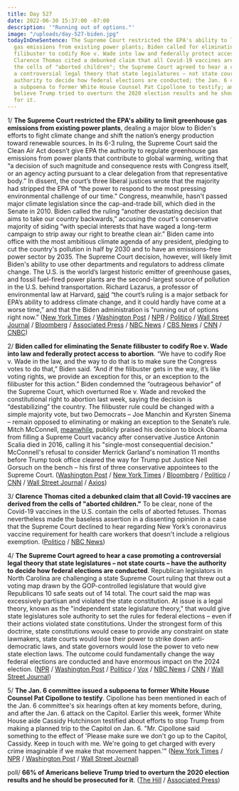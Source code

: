 ```yaml
---
title: Day 527
date: 2022-06-30 15:37:00 -07:00
description: '"Running out of options."'
image: "/uploads/day-527-biden.jpg"
todayInOneSentence: The Supreme Court restricted the EPA's ability to limit greenhouse
  gas emissions from existing power plants; Biden called for eliminating the Senate
  filibuster to codify Roe v. Wade into law and federally protect access to abortion;
  Clarence Thomas cited a debunked claim that all Covid-19 vaccines are derived from
  the cells of "aborted children"; the Supreme Court agreed to hear a case promoting
  a controversial legal theory that state legislatures – not state courts – have the
  authority to decide how federal elections are conducted; the Jan. 6 committee issued
  a subpoena to former White House Counsel Pat Cipollone to testify; and 66% of Americans
  believe Trump tried to overturn the 2020 election results and he should be prosecuted
  for it.
---
```


1/ **The Supreme Court restricted the EPA's ability to limit greenhouse gas emissions from existing power plants**, dealing a major blow to Biden's efforts to fight climate change and shift the nation’s energy production toward renewable sources. In its 6-3 ruling, the Supreme Court said the Clean Air Act doesn’t give EPA the authority to regulate greenhouse gas emissions from power plants that contribute to global warming, writing that “a decision of such magnitude and consequence rests with Congress itself, or an agency acting pursuant to a clear delegation from that representative body.” In dissent, the court’s three liberal justices wrote that the majority had stripped the EPA of “the power to respond to the most pressing environmental challenge of our time.” Congress, meanwhile, hasn't passed major climate legislation since the cap-and-trade bill, which died in the Senate in 2010. Biden called the ruling “another devastating decision that aims to take our country backwards,” accusing the court's conservative majority of siding “with special interests that have waged a long-term campaign to strip away our right to breathe clean air.” Biden came into office with the most ambitious climate agenda of any president, pledging to cut the country's pollution in half by 2030 and to have an emissions-free power sector by 2035. The Supreme Court decision, however, will likely limit Biden's ability to use other departments and regulators to address climate change. The U.S. is the world’s largest historic emitter of greenhouse gases, and fossil fuel-fired power plants are the second-largest source of pollution in the U.S. behind transportation. Richard Lazarus, a professor of environmental law at Harvard, [said](https://www.nytimes.com/2022/06/30/climate/biden-climate-action-epa.html) “the court’s ruling is a major setback for EPA’s ability to address climate change, and it could hardly have come at a worse time,” and that the Biden administration is "running out of options right now.” ([New York Times](https://www.nytimes.com/live/2022/06/30/us/supreme-court-epa/epa-carbon-emissions-scotus?smid=url-share) / [Washington Post](https://www.washingtonpost.com/politics/2022/06/30/supreme-court-epa-climate-change/) / [NPR](https://www.npr.org/2022/06/30/1103595898/supreme-court-epa-climate-change) / [Politico](https://www.politico.com/news/2022/06/30/supreme-court-handcuffs-biden-on-major-climate-rule-00043423) / [Wall Street Journal](https://www.wsj.com/articles/supreme-court-limits-environmental-protection-agencys-authority-11656598034?mod=djemalertNEWS) / [Bloomberg](https://www.bloomberg.com/news/articles/2022-06-30/supreme-court-curbs-epa-s-climate-authority-in-blow-to-biden?sref=MIBMEEoj) / [Associated Press](https://apnews.com/article/supreme-court-epa-ruling-2e893673819a1b6c6aa272a5e814f0b0) / [NBC News](https://www.nbcnews.com/politics/supreme-court/supreme-court-curbs-epas-power-limit-greenhouse-gas-emissions-rcna31904) / [CBS News](https://www.cbsnews.com/live-updates/supreme-court-epa-regulate-greenhouse-gas-emissions/) / [CNN](https://www.cnn.com/2022/06/30/politics/supreme-court-climate-change-epa-regulations/index.html) / [CNBC](https://www.cnbc.com/2022/06/30/-supreme-court-says-epa-lacks-authority-on-climate-standards-for-power-plants.html))

2/ **Biden called for eliminating the Senate filibuster to codify Roe v. Wade into law and federally protect access to abortion**. “We have to codify Roe v. Wade in the law, and the way to do that is to make sure the Congress votes to do that,” Biden said. “And if the filibuster gets in the way, it’s like voting rights, we provide an exception for this, or an exception to the filibuster for this action.” Biden condemned the “outrageous behavior” of the Supreme Court, which overturned Roe v. Wade and revoked the constitutional right to abortion last week, saying the decision is “destabilizing” the country. The filibuster rule could be changed with a simple majority vote, but two Democrats – Joe Manchin and Kyrsten Sinema – remain opposed to eliminating or making an exception to the Senate’s rule. Mitch McConnell, [meanwhile](https://www.bloomberg.com/news/articles/2022-06-29/mcconnell-says-blocking-obama-court-pick-led-to-overturning-roe?sref=MIBMEEoj), publicly praised his decision to block Obama from filling a Supreme Court vacancy after conservative Justice Antonin Scalia died in 2016, calling it his "single-most consequential decision." McConnell's refusal to consider Merrick Garland's nomination 11 months before Trump took office cleared the way for Trump put Justice Neil Gorsuch on the bench – his first of three conservative appointees to the Supreme Court. ([Washington Post](https://www.washingtonpost.com/politics/2022/06/30/biden-abortion-filibuster-nato/) / [New York Times](https://www.nytimes.com/2022/06/30/world/europe/biden-nato-jan-6.html) / [Bloomberg](https://www.bloomberg.com/news/articles/2022-06-30/biden-says-he-backs-filibuster-change-to-restore-abortion-rights?sref=MIBMEEoj) / [Politico](https://www.politico.com/news/2022/06/30/biden-supports-filibuster-carveout-abortion-rights-00043409) / [CNN](https://www.cnn.com/2022/06/30/politics/biden-abortion-rights-filibuster/index.html) / [Wall Street Journal](https://www.wsj.com/articles/biden-says-he-supports-exception-to-filibuster-to-codify-roe-v-wade-into-law-11656596123?mod=djemalertNEWS) / [Axios](https://www.axios.com/2022/06/29/mcconnell-obama-supreme-court-roe))

3/ **Clarence Thomas cited a debunked claim that all Covid-19 vaccines are derived from the cells of "aborted children."** To be clear, none of the Covid-19 vaccines in the U.S. contain the cells of aborted fetuses. Thomas nevertheless made the baseless assertion in a dissenting opinion in a case that the Supreme Court declined to hear regarding New York’s coronavirus vaccine requirement for health care workers that doesn't include a religious exemption. ([Politico](https://www.politico.com/news/2022/06/30/clarence-thomas-claims-covid-vaccines-are-derived-from-the-cells-of-aborted-children-00043483) / [NBC News](https://www.nbcnews.com/politics/supreme-court/justice-thomas-cites-debunked-claim-covid-vaccines-are-made-cells-abor-rcna36156))

4/ **The Supreme Court agreed to hear a case promoting a controversial legal theory that state legislatures – not state courts – have the authority to decide how federal elections are conducted**. Republican legislators in North Carolina are challenging a state Supreme Court ruling that threw out a voting map drawn by the GOP-controlled legislature that would give Republicans 10 safe seats out of 14 total. The court said the map was excessively partisan and violated the state constitution. At issue is a legal theory, known as the "independent state legislature theory," that would give state legislatures sole authority to set the rules for federal elections – even if their actions violated state constitutions. Under the strongest form of this doctrine, state constitutions would cease to provide any constraint on state lawmakers, state courts would lose their power to strike down anti-democratic laws, and state governors would lose the power to veto new state election laws. The outcome could fundamentally change the way federal elections are conducted and have enormous impact on the 2024 election. ([NPR](https://www.npr.org/2022/06/30/1106866830/supreme-court-to-take-on-controversial-election-law-case) / [Washington Post](https://www.washingtonpost.com/politics/2022/06/30/supreme-court-federal-elections-state-legislatures/) / [Politico](https://www.politico.com/news/2022/06/30/supreme-court-gop-independent-legislature-theory-reshape-elections-00043471) / [Vox](https://www.vox.com/23161254/supreme-court-threat-democracy-january-6?scrolla=5eb6d68b7fedc32c19ef33b4) / [NBC News](https://www.nbcnews.com/politics/supreme-court/supreme-court-takes-power-state-legislatures-decide-election-related-i-rcna32735) / [CNN](https://www.cnn.com/2022/06/30/politics/supreme-court-state-redistricting-voting-rights/) / [Wall Street Journal](https://www.wsj.com/articles/supreme-court-to-hear-case-involving-state-lawmakers-power-over-elections-11656603486?mod=djemalertNEWS))

5/ **The Jan. 6 committee issued a subpoena to former White House Counsel Pat Cipollone to testify**. Cipollone has been mentioned in each of the Jan. 6 committee's six hearings often at key moments before, during, and after the Jan. 6 attack on the Capitol. Earlier this week, former White House aide Cassidy Hutchinson testified about efforts to stop Trump from making a planned trip to the Capitol on Jan. 6. "Mr. Cipollone said something to the effect of 'Please make sure we don't go up to the Capitol, Cassidy. Keep in touch with me. We're going to get charged with every crime imaginable if we make that movement happen.'" ([New York Times](https://www.nytimes.com/2022/06/29/us/politics/pat-cipollone-subpoena-jan-6.html) / [NPR](https://www.npr.org/2022/06/29/1108798387/jan-6-committee-subpoenas-pat-cipollone-trumps-former-white-house-counsel) / [Washington Post](https://www.washingtonpost.com/national-security/2022/06/29/jan-6-committee-subpoenas-former-white-house-counsel-pat-cipollone/) / [Wall Street Journal](https://www.wsj.com/articles/jan-6-panel-zeroes-in-on-pat-cipollone-in-capitol-riot-probe-11656616120?mod=politics_lead_pos2))

poll/ **66% of Americans believe Trump tried to overturn the 2020 election results and he should be prosecuted for it**. ([The Hill](https://thehill.com/policy/national-security/3540993-two-thirds-of-those-who-believe-trump-tried-to-overturn-election-results-back-prosecution-poll/) / [Associated Press](https://apnews.com/article/capitol-siege-crime-donald-trump-congress-government-and-politics-bb9efcbca309c3acb66e9c6d8a13657d))